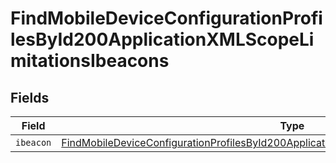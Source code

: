 # FindMobileDeviceConfigurationProfilesById200ApplicationXMLScopeLimitationsIbeacons


## Fields

| Field                                                                                                                                                                                                             | Type                                                                                                                                                                                                              | Required                                                                                                                                                                                                          | Description                                                                                                                                                                                                       |
| ----------------------------------------------------------------------------------------------------------------------------------------------------------------------------------------------------------------- | ----------------------------------------------------------------------------------------------------------------------------------------------------------------------------------------------------------------- | ----------------------------------------------------------------------------------------------------------------------------------------------------------------------------------------------------------------- | ----------------------------------------------------------------------------------------------------------------------------------------------------------------------------------------------------------------- |
| `ibeacon`                                                                                                                                                                                                         | [FindMobileDeviceConfigurationProfilesById200ApplicationXMLScopeLimitationsIbeaconsIbeacon](../../models/operations/findmobiledeviceconfigurationprofilesbyid200applicationxmlscopelimitationsibeaconsibeacon.md) | :heavy_minus_sign:                                                                                                                                                                                                | N/A                                                                                                                                                                                                               |